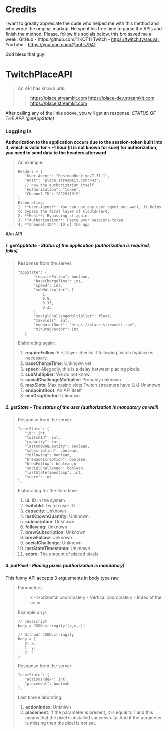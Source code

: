 # Credits
I want to greatly appreciate the dude who helped me with this method and who wrote the original markup.
He spent his free time to parse the APIs and finish the method.
Please, follow his socials below, this bro saved me a week:
GitHub - https:/github.com/11KOT11
Twitch - https://twitch.tv/sauval_
YouTube - https://youtube.com/@nofis7941

God bless that guy!

# TwitchPlaceAPI

>An API has known urls:
>> https://place.streamkit.com
>> https://place-dev.streamkit.com
>> https://place.streamkit.com


After calling any of the links above, you will get an response: *STATUS OF THE APP (getAppState)*

### Logging in
**Authorization to the application occurs due to the session-token built into it, which is valid for + -1 hour (it is not known for sure)
for authorization, you need to send data to the headers afterward**

>An example:
>```
>Headers = {
>    "User-Agent": "PostmanRuntime/7.31.1",
>    "Host": "place.streamkit.com:443",
>    // now the authorization itself
>    "Authorization": "token",
>    "Channel-ID": "822911019"
>}
>Elaborating:
> 1. **User-Agent**: You can use any user agent you want, it helps to bypass the first layer of ClouldFlare.
> 2. **Host**: Bypassing cf again
> 3. **Authorization**: Paste your sessions-token
> 4. **Channel-ID**: ID of the app

#An API
##### 1. getAppState - Status of the application *(authorization is required, folks)*

>Response from the server:
>```
>"appState": {
>        "requireFollow": boolean,
>        "baseChargeTime": int,
>        "speed": int,
>        "subMultiplier": [
>            1,
>            0.5,
>            0.33,
>            0.25
>        ],
>        "socialChallengeMultiplier": float,
>        "maxSlots": int,
>        "endpointRoot": "https://place.streamkit.com",
>        "minDragVector": int
>    }
>```
>Elaborating again:
> 1. **requireFollow**: First layer checks if following twitch.tv/place is necessary.
> 2. **baseChargeTime**: Unknown yet
> 3. **speed**: Allegedly, this is a delay between placing pixels.
> 4. **subMultiplier**: We do not know
> 5. **socialChallengeMultiplier**: Probably unknown
> 6. **maxSlots**: Max casino slots Twitch streamers have (Jk) Unknown
> 7. **endpointRoot**: An API itself
> 8. **minDragVector**: Unknown

##### 2. getState - The status of the user *(authorization is mandatory as well)*
>Response from the server:
>```
>"userState": {
>    "id": int,
>    "twitchId": int,
>    "capacity": int,
>    "lastKnownQuantity": boolean,
>    "subscription": boolean,
>    "following": boolean,
>    "brewSubscription": boolean,
>    "brewFollow": boolean,о
>    "socialChallenge": boolean,
>    "lastStateTimestamp": int,
>    "score": int
>},
>```
>Elaborating for the third time:
> 1. **id**: ID in the system
> 2. **twitchId**: Twitch user ID
> 3. **capacity**: Unknown
> 4. **lastKnownQuantity**: Unknown
> 5. **subscription**: Unknown
> 6. **following**: Unknown
> 7. **brewSubscription**: Unknown
> 8. **brewFollow**: Unknown
> 9. **socialChallenge**: Unknown
> 10. **lastStateTimestamp**: Unknown
> 11. **score**: The amount of placed pixels



##### 3. putPixel - Placing pixels *(аuthorization is mandatory)*
This funny API accepts 3 arguements in body type raw
> Parameters:
>> x - Horizontal coordinate
>> y - Vertical coordinate
>> c - Index of the color
>
>Example on js
>```
> // Javascript
> body = JSON.stringify([x,y,c])
>
> // Without JSON.stringify
> body = {
>    0: x,
>    1: y,
>    2: c
>}
>```


>Response from the server:
>```
>"userState": {
>    "actionIndex": int,
>    "placement": booleab
>},
>```
>Last time elaborating:
> 1. **actionIndex**: Unknlwn
> 2. **placement**: If the parameter is present, it is equal to 1 and this means that the pixel is installed successfully. And if the parameter is missing then the pixel is not set. 










<!-- >Data from the server:
>```
>"userState": {
>    "id": "int",
>    "twitchId": "int",
>    "capacity": int,
>    "lastKnownQuantity": boolean,
>    "subscription": boolean,
>    "following": boolean,
>    "brewSubscription": boolean,
>    "brewFollow": boolean,
>    "socialChallenge": boolean
>    "lastStateTimestamp": 1678865080475,
>    "score": int 
>},
>```
>Description:
> 1. **edit**: 
> 2. **edit**: 
> 3. **edit**: 
> 4. **edit**: 
> 5. **edit**: 
> 6. **edit**: 
> 7. **edit**: 
> 8. **edit**: 
> 9. **edit**: 
> 10. **edit**: 
> 11. **edit**: 
> 12. **edit**: 
> 13. **edit**: 
> 14. **edit**: 
> 15. **edit**:  -->

